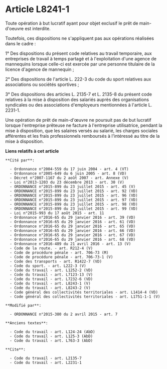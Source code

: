 # Article L8241-1

Toute opération à but lucratif ayant pour objet exclusif le prêt de main-d'oeuvre est interdite. 

Toutefois, ces dispositions ne s'appliquent pas aux opérations réalisées dans le cadre : 

1° Des dispositions du présent code relatives au travail temporaire, aux entreprises de travail à temps partagé et à
l'exploitation d'une agence de mannequins lorsque celle-ci est exercée par une personne titulaire de la licence d'agence de
mannequin ; 

2° Des dispositions de l'article L. 222-3 du code du sport relatives aux associations ou sociétés sportives ; 

3° Des dispositions des articles L. 2135-7 et L. 2135-8 du présent code relatives à la mise à disposition des salariés auprès
des organisations syndicales ou des associations d'employeurs mentionnées à l'article L. 2231-1.

Une opération de prêt de main-d'œuvre ne poursuit pas de but lucratif lorsque l'entreprise prêteuse ne facture à l'entreprise
utilisatrice, pendant la mise à disposition, que les salaires versés au salarié, les charges sociales afférentes et les frais
professionnels remboursés à l'intéressé au titre de la mise à disposition.

**Liens relatifs à cet article**

	**Cité par**:

	  - Ordonnance n°2004-559 du 17 juin 2004 - art. 4 (VT)
	  - Ordonnance n°2005-649 du 6 juin 2005 - art. 8 (VD)
	  - Décret n°2007-1167 du 2 août 2007 - art. Annexe (V)
	  - Loi n°2013-1203 du 23 décembre 2013 - art. 30 (V)
	  - ORDONNANCE n°2015-899 du 23 juillet 2015 - art. 45 (V)
	  - ORDONNANCE n°2015-899 du 23 juillet 2015 - art. 92 (VD)
	  - ORDONNANCE n°2015-899 du 23 juillet 2015 - art. 96 (VD)
	  - ORDONNANCE n°2015-899 du 23 juillet 2015 - art. 97 (VD)
	  - ORDONNANCE n°2015-899 du 23 juillet 2015 - art. 98 (VD)
	  - ORDONNANCE n°2015-899 du 23 juillet 2015 - art. 99 (VD)
	  - Loi n°2015-993 du 17 août 2015 - art. 11
	  - Ordonnance n°2016-65 du 29 janvier 2016 - art. 39 (VD)
	  - Ordonnance n°2016-65 du 29 janvier 2016 - art. 61 (VD)
	  - Ordonnance n°2016-65 du 29 janvier 2016 - art. 65 (VD)
	  - Ordonnance n°2016-65 du 29 janvier 2016 - art. 66 (VD)
	  - Ordonnance n°2016-65 du 29 janvier 2016 - art. 67 (VD)
	  - Ordonnance n°2016-65 du 29 janvier 2016 - art. 68 (VD)
	  - Ordonnance n°2016-489 du 21 avril 2016 - art. 13 (V)
	  - Code de la route. - art. R212-4 (V)
	  - Code de procédure pénale - art. 706-73 (M)
	  - Code de procédure pénale - art. 706-73-1 (V)
	  - Code des transports - art. R1422-7 (VD)
	  - Code du sport. - art. L222-3 (V)
	  - Code du travail - art. L1252-2 (VD)
	  - Code du travail - art. L7123-13 (V)
	  - Code du travail - art. L7232-6 (VD)
	  - Code du travail - art. L8243-1 (V)
	  - Code du travail - art. L8243-2 (V)
	  - Code général des collectivités territoriales - art. L1414-4 (VD)
	  - Code général des collectivités territoriales - art. L1751-1-1 (V)

	**Modifié par**:

	  - ORDONNANCE n°2015-380 du 2 avril 2015 - art. 7

	**Anciens textes**:

	  - Code du travail - art. L124-24 (AbD)
	  - Code du travail - art. L125-3 (AbD)
	  - Code du travail - art. L763-3 (AbD)

	**Cite**:

	  - Code du travail - art. L2135-7
	  - Code du travail - art. L2231-1
